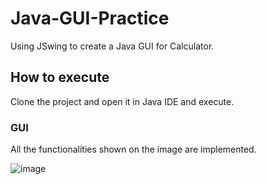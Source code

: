 # Java-GUI-Practice
Using JSwing to create a Java GUI for Calculator.

## How to execute
Clone the project and open it in Java IDE and execute.

### GUI
All the functionalities shown on the image are implemented.

![image](https://user-images.githubusercontent.com/73649580/121845972-ae6c6c00-ccff-11eb-93e4-68d7f29c9cd5.png)

